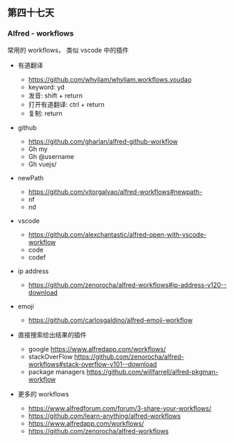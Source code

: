 ## 第四十七天

### Alfred - workflows

常用的 workflows， 类似 vscode 中的插件

- 有道翻译

  - https://github.com/whyliam/whyliam.workflows.youdao
  - keyword: yd
  - 发音: shift + return
  - 打开有道翻译: ctrl + return
  - 复制: return

- github

  - https://github.com/gharlan/alfred-github-workflow
  - Gh my
  - Gh @username
  - Gh vuejs/

- newPath

  - https://github.com/vitorgalvao/alfred-workflows#newpath-
  - nf
  - nd

- vscode

  - https://github.com/alexchantastic/alfred-open-with-vscode-workflow
  - code
  - codef

- ip address

  - https://github.com/zenorocha/alfred-workflows#ip-address-v120--download

- emoji

  - https://github.com/carlosgaldino/alfred-emoji-workflow

- 直接搜索给出结果的插件

  - google https://www.alfredapp.com/workflows/
  - stackOverFlow https://github.com/zenorocha/alfred-workflows#stack-overflow-v101--download
  - package managers https://github.com/willfarrell/alfred-pkgman-workflow

- 更多的 workflows
  - https://www.alfredforum.com/forum/3-share-your-workflows/
  - https://github.com/learn-anything/alfred-workflows
  - https://www.alfredapp.com/workflows/
  - https://github.com/zenorocha/alfred-workflows
